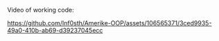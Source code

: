 Video of working code:



https://github.com/Inf0sth/Amerike-OOP/assets/106565371/3ced9935-49a0-410b-ab69-d39237045ecc

